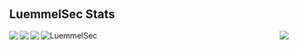 <h2>LuemmelSec Stats</h2>
<img align='left' src="https://github-readme-stats.vercel.app/api?username=luemmelsec&show_icons=true&theme=cobalt">  
<img align='right' src="https://github-readme-stats.vercel.app/api/top-langs/?username=luemmelsec&theme=cobalt&layout=compact">  
<img align='left' src="https://img.shields.io/twitter/follow/TheLuemmel?style=flat-square)](https://twitter.com/theluemmel">   
<img align='left' src="https://img.shields.io/github/followers/LuemmelSec?label=follow%20github&style=flat-square">   
<img align='left' src="https://komarev.com/ghpvc/?username=LuemmelSec&label=Profile%20views&color=0e75b6&style=flat" alt="LuemmelSec">  
